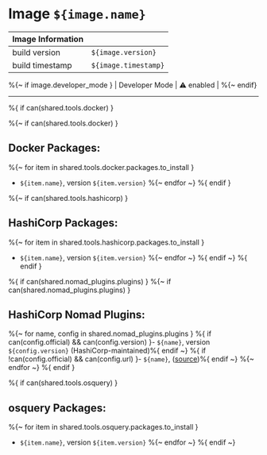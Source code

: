 # Image `${image.name}`

| Image Information |                                    |
|-------------------|------------------------------------|
| build version     | `${image.version}`                  |
| build timestamp   | `${image.timestamp}`   |
%{~ if image.developer_mode }
| Developer Mode    | ⚠️ enabled                         |
%{~ endif}

--------------------------------------------------------------------------------
%{ if can(shared.tools.docker) }
<!-- TOC -->


%{~ if can(shared.tools.docker) }
## Docker Packages:

%{~ for item in shared.tools.docker.packages.to_install }
- `${item.name}`, version `${item.version}`
%{~ endfor ~}
%{ endif }

%{~ if can(shared.tools.hashicorp) }
## HashiCorp Packages:

%{~ for item in shared.tools.hashicorp.packages.to_install }
- `${item.name}`, version `${item.version}`
%{~ endfor ~}
%{ endif ~}
%{ endif }

%{ if can(shared.nomad_plugins.plugins) }
%{~ if can(shared.nomad_plugins.plugins) }
## HashiCorp Nomad Plugins:

%{~ for name, config in shared.nomad_plugins.plugins }
%{ if can(config.official) && can(config.version) }- `${name}`, version `${config.version}` (HashiCorp-maintained)%{ endif ~}
%{ if !can(config.official) && can(config.url) }- `${name}`, ([source](${config.url}))%{ endif ~}
%{~ endfor ~}
%{ endif }

%{ if can(shared.tools.osquery) }
## osquery Packages:

%{~ for item in shared.tools.osquery.packages.to_install }
- `${item.name}`, version `${item.version}`
%{~ endfor ~}
%{ endif ~}
